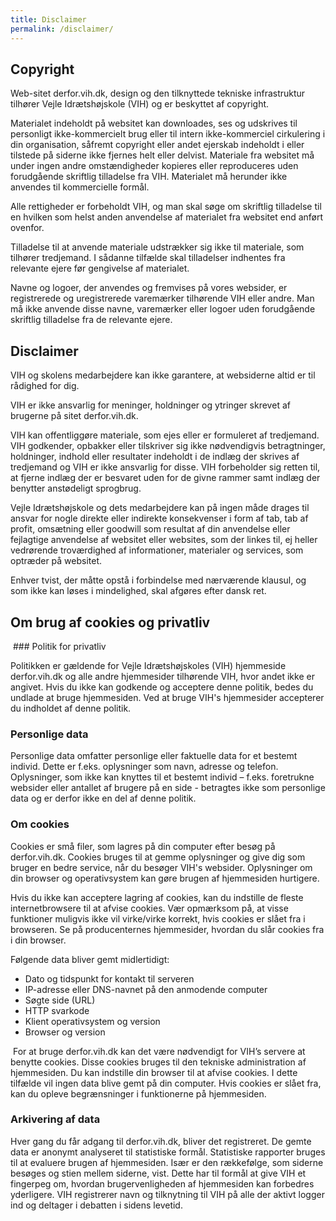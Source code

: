 ```yaml
---
title: Disclaimer
permalink: /disclaimer/
---
```


## Copyright

Web-sitet derfor.vih.dk, design og den tilknyttede tekniske infrastruktur tilhører Vejle Idrætshøjskole (VIH) og er beskyttet af copyright.

Materialet indeholdt på websitet kan downloades, ses og udskrives til personligt ikke-kommercielt brug eller til intern ikke-kommerciel cirkulering i din organisation, såfremt copyright eller andet ejerskab indeholdt i eller tilstede på siderne ikke fjernes helt eller delvist. Materiale fra websitet må under ingen andre omstændigheder kopieres eller reproduceres uden forudgående skriftlig tilladelse fra VIH. Materialet må herunder ikke anvendes til kommercielle formål.

Alle rettigheder er forbeholdt VIH, og man skal søge om skriftlig tilladelse til en hvilken som helst anden anvendelse af materialet fra websitet end anført ovenfor.

Tilladelse til at anvende materiale udstrækker sig ikke til materiale, som tilhører tredjemand. I sådanne tilfælde skal tilladelser indhentes fra relevante ejere før gengivelse af materialet.

Navne og logoer, der anvendes og fremvises på vores websider, er registrerede og uregistrerede varemærker tilhørende VIH eller andre. Man må ikke anvende disse navne, varemærker eller logoer uden forudgående skriftlig tilladelse fra de relevante ejere.

## Disclaimer

VIH og skolens medarbejdere kan ikke garantere, at websiderne altid er til rådighed for dig.

VIH er ikke ansvarlig for meninger, holdninger og ytringer skrevet af brugerne på sitet derfor.vih.dk.

VIH kan offentliggøre materiale, som ejes eller er formuleret af tredjemand. VIH godkender, opbakker eller tilskriver sig ikke nødvendigvis betragtninger, holdninger, indhold eller resultater indeholdt i de indlæg der skrives af tredjemand og VIH er ikke ansvarlig for disse. VIH forbeholder sig retten til, at fjerne indlæg der er besvaret uden for de givne rammer samt indlæg der benytter anstødeligt sprogbrug.

Vejle Idrætshøjskole og dets medarbejdere kan på ingen måde drages til ansvar for nogle direkte eller indirekte konsekvenser i form af tab, tab af profit, omsætning eller goodwill som resultat af din anvendelse eller fejlagtige anvendelse af websitet eller websites, som der linkes til, ej heller vedrørende troværdighed af informationer, materialer og services, som optræder på websitet.

Enhver tvist, der måtte opstå i forbindelse med nærværende klausul, og som ikke kan løses i mindelighed, skal afgøres efter dansk ret.

## Om brug af cookies og privatliv

 ### Politik for privatliv

Politikken er gældende for Vejle Idrætshøjskoles (VIH) hjemmeside derfor.vih.dk og alle andre hjemmesider tilhørende VIH, hvor andet ikke er angivet. Hvis du ikke kan godkende og acceptere denne politik, bedes du undlade at bruge hjemmesiden. Ved at bruge VIH's hjemmesider accepterer du indholdet af denne politik.

### Personlige data

Personlige data omfatter personlige eller faktuelle data for et bestemt individ. Dette er f.eks. oplysninger som navn, adresse og telefon. Oplysninger, som ikke kan knyttes til et bestemt individ – f.eks. foretrukne websider eller antallet af brugere på en side - betragtes ikke som personlige data og er derfor ikke en del af denne politik.

### Om cookies

Cookies er små filer, som lagres på din computer efter besøg på derfor.vih.dk. Cookies bruges til at gemme oplysninger og give dig som bruger en bedre service, når du besøger VIH's websider. Oplysninger om din browser og operativsystem kan gøre brugen af hjemmesiden hurtigere.

Hvis du ikke kan acceptere lagring af cookies, kan du indstille de fleste internetbrowsere til at afvise cookies. Vær opmærksom på, at visse funktioner muligvis ikke vil virke/virke korrekt, hvis cookies er slået fra i browseren. Se på producenternes hjemmesider, hvordan du slår cookies fra i din browser.

Følgende data bliver gemt midlertidigt:

- Dato og tidspunkt for kontakt til serveren
- IP-adresse eller DNS-navnet på den anmodende computer
- Søgte side (URL)
- HTTP svarkode
- Klient operativsystem og version
- Browser og version

 For at bruge derfor.vih.dk kan det være nødvendigt for VIH’s servere at benytte cookies. Disse cookies bruges til den tekniske administration af hjemmesiden. Du kan indstille din browser til at afvise cookies. I dette tilfælde vil ingen data blive gemt på din computer. Hvis cookies er slået fra, kan du opleve begrænsninger i funktionerne på hjemmesiden.

### Arkivering af data

Hver gang du får adgang til derfor.vih.dk, bliver det registreret. De gemte data er anonymt analyseret til statistiske formål. Statistiske rapporter bruges til at evaluere brugen af hjemmesiden. Især er den rækkefølge, som siderne besøges og stien mellem siderne, vist. Dette har til formål at give VIH et fingerpeg om, hvordan brugervenligheden af hjemmesiden kan forbedres yderligere. VIH registrerer navn og tilknytning til VIH på alle der aktivt logger ind og deltager i debatten i sidens levetid.

